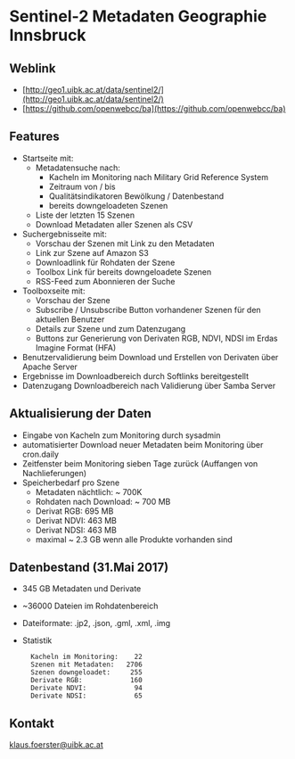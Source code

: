 # Sentinel-2 Metadaten Geographie Innsbruck

## Weblink
* [http://geo1.uibk.ac.at/data/sentinel2/](http://geo1.uibk.ac.at/data/sentinel2/)
* [https://github.com/openwebcc/ba](https://github.com/openwebcc/ba)


## Features
* Startseite mit:
    * Metadatensuche nach:
        * Kacheln im Monitoring nach Military Grid Reference System
        * Zeitraum von / bis
        * Qualitätsindikatoren Bewölkung / Datenbestand
        * bereits downgeloadeten Szenen
    * Liste der letzten 15 Szenen
    * Download Metadaten aller Szenen als CSV
* Suchergebnisseite mit:
    * Vorschau der Szenen mit Link zu den Metadaten
    * Link zur Szene auf Amazon S3
    * Downloadlink für Rohdaten der Szene
    * Toolbox Link für bereits downgeloadete Szenen
    * RSS-Feed zum Abonnieren der Suche
* Toolboxseite mit:
    * Vorschau der Szene
    * Subscribe / Unsubscribe Button vorhandener Szenen für den aktuellen Benutzer
    * Details zur Szene und zum Datenzugang
    * Buttons zur Generierung von Derivaten RGB, NDVI, NDSI im Erdas Imagine Format (HFA)
* Benutzervalidierung beim Download und Erstellen von Derivaten über Apache Server
* Ergebnisse im Downloadbereich durch Softlinks bereitgestellt
* Datenzugang Downloadbereich nach Validierung über Samba Server

## Aktualisierung der Daten
* Eingabe von Kacheln zum Monitoring durch sysadmin
* automatisierter Download neuer Metadaten beim Monitoring über cron.daily
* Zeitfenster beim Monitoring sieben Tage zurück (Auffangen von Nachlieferungen)
* Speicherbedarf pro Szene
    * Metadaten nächtlich: ~ 700K
    * Rohdaten nach Download: ~ 700 MB
    * Derivat RGB: 695 MB
    * Derivat NDVI: 463 MB
    * Derivat NDSI: 463 MB
    * maximal ~ 2.3 GB wenn alle Produkte vorhanden sind

## Datenbestand (31.Mai 2017)
* 345 GB Metadaten und Derivate
* ~36000 Dateien im Rohdatenbereich
* Dateiformate: .jp2, .json, .gml, .xml, .img
* Statistik

        Kacheln im Monitoring:    22
        Szenen mit Metadaten:   2706
        Szenen downgeloadet:     255
        Derivate RGB:            160
        Derivate NDVI:            94
        Derivate NDSI:            65

## Kontakt
[klaus.foerster@uibk.ac.at](mailto:klaus.foerster@uibk.ac.at)
